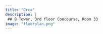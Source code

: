 ```yaml
---
title: "Orca"
description: |
 ## B Tower, 3rd floor Concourse, Room 33
image: "floorplan.png"
---
```

